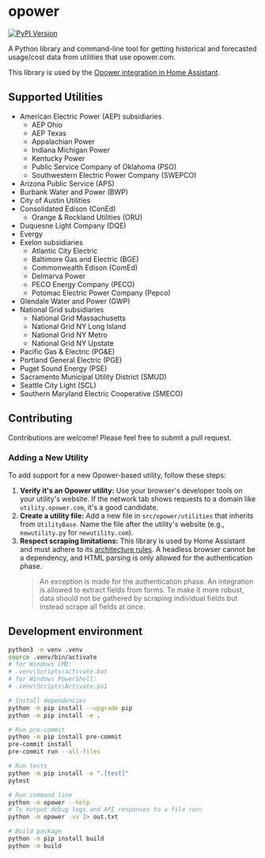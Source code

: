 # opower

[![PyPI Version](https://img.shields.io/pypi/v/opower.svg)](https://pypi.org/project/opower/)

A Python library and command-line tool for getting historical and forecasted usage/cost data from utilities that use opower.com.

This library is used by the [Opower integration in Home Assistant](https://www.home-assistant.io/integrations/opower/).

## Supported Utilities

- American Electric Power (AEP) subsidiaries
  - AEP Ohio
  - AEP Texas
  - Appalachian Power
  - Indiana Michigan Power
  - Kentucky Power
  - Public Service Company of Oklahoma (PSO)
  - Southwestern Electric Power Company (SWEPCO)
- Arizona Public Service (APS)
- Burbank Water and Power (BWP)
- City of Austin Utilities
- Consolidated Edison (ConEd)
  - Orange & Rockland Utilities (ORU)
- Duquesne Light Company (DQE)
- Evergy
- Exelon subsidiaries
  - Atlantic City Electric
  - Baltimore Gas and Electric (BGE)
  - Commonwealth Edison (ComEd)
  - Delmarva Power
  - PECO Energy Company (PECO)
  - Potomac Electric Power Company (Pepco)
- Glendale Water and Power (GWP)
- National Grid subsidiaries
  - National Grid Massachusetts
  - National Grid NY Long Island
  - National Grid NY Metro
  - National Grid NY Upstate
- Pacific Gas & Electric (PG&E)
- Portland General Electric (PGE)
- Puget Sound Energy (PSE)
- Sacramento Municipal Utility District (SMUD)
- Seattle City Light (SCL)
- Southern Maryland Electric Cooperative (SMECO)

## Contributing

Contributions are welcome! Please feel free to submit a pull request.

### Adding a New Utility

To add support for a new Opower-based utility, follow these steps:

1. **Verify it's an Opower utility:** Use your browser's developer tools on your utility's website. If the network tab shows requests to a domain like `utility.opower.com`, it's a good candidate.
2. **Create a utility file:** Add a new file in `src/opower/utilities` that inherits from `UtilityBase`. Name the file after the utility's website (e.g., `newutility.py` for `newutility.com`).
3. **Respect scraping limitations:** This library is used by Home Assistant and must adhere to its [architecture rules](https://github.com/home-assistant/architecture/blob/master/adr/0004-webscraping.md). A headless browser cannot be a dependency, and HTML parsing is only allowed for the authentication phase.
    > An exception is made for the authentication phase. An integration is allowed to extract fields from forms. To make it more robust, data should not be gathered by scraping individual fields but instead scrape all fields at once.

## Development environment

```sh
python3 -m venv .venv
source .venv/bin/activate
# for Windows CMD:
# .venv\Scripts\activate.bat
# for Windows PowerShell:
# .venv\Scripts\Activate.ps1

# Install dependencies
python -m pip install --upgrade pip
python -m pip install -e .

# Run pre-commit
python -m pip install pre-commit
pre-commit install
pre-commit run --all-files

# Run tests
python -m pip install -e ".[test]"
pytest

# Run command line
python -m opower --help
# To output debug logs and API responses to a file run:
python -m opower -vv 2> out.txt

# Build package
python -m pip install build
python -m build
```
